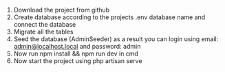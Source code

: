 1. Download the project from github
2. Create database according to the projects .env database name and connect the database
3. Migrate all the tables
4. Seed the database (AdminSeeder) as a result you can login using email: admin@localhost.local and password: admin
5. Now run npm install && npm run dev in cmd
6. Now start the project using php artisan serve  
